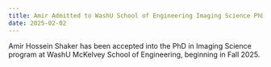 ```yaml
---
title: Amir Admitted to WashU School of Engineering Imaging Science PhD Program 
date: 2025-02-02
---
```


Amir Hossein Shaker has been accepted into the PhD in Imaging Science program at WashU McKelvey School of Engineering, beginning in Fall 2025. 

<!--more-->


